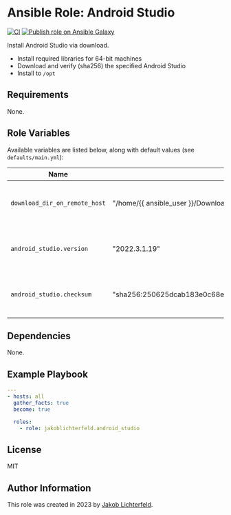 # Ansible Role: Android Studio

[![CI](https://github.com/JakobLichterfeld/ansible-role-android_studio/actions/workflows/ci.yml/badge.svg?branch=main)](https://github.com/JakobLichterfeld/ansible-role-android_studio/actions/workflows/ci.yml)
[![Publish role on Ansible Galaxy](https://github.com/JakobLichterfeld/ansible-role-android_studio/actions/workflows/publish_role_on_ansible_galaxy.yml/badge.svg?branch=main)](https://github.com/JakobLichterfeld/ansible-role-android_studio/actions/workflows/publish_role_on_ansible_galaxy.yml)

Install Android Studio via download.

- Install required libraries for 64-bit machines
- Download and verify (sha256) the specified Android Studio
- Install to `/opt`

## Requirements

None.

## Role Variables

Available variables are listed below, along with default values (see `defaults/main.yml`):

| Name           | Default Value   | Description                        |
| -------------- | --------------- | -----------------------------------|
| `download_dir_on_remote_host` | "/home/{{ ansible_user }}/Downloads/automatically_by_ansible_playbook" | Download Base Directory on Remote Host |
| `android_studio.version` | "2022.3.1.19" | Android Studio Version you want to install |
| `android_studio.checksum` | "sha256:250625dcab183e0c68ebf12ef8a522af7369527d76f1efc704f93c05b02ffa9e" | Checksum of the version to be downloaded |

## Dependencies

None.

## Example Playbook

```yaml
---
- hosts: all
  gather_facts: true
  become: true

  roles:
    - role: jakoblichterfeld.android_studio

```

## License

MIT

## Author Information

This role was created in 2023 by [Jakob Lichterfeld](https://github.com/JakobLichterfeld).

